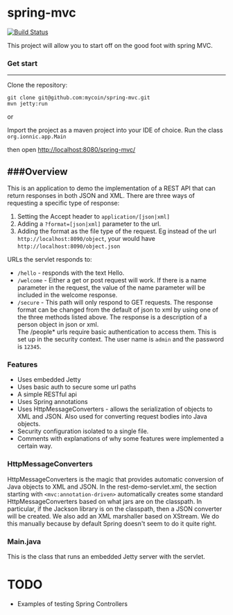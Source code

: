 spring-mvc 
===

[![Build Status](https://travis-ci.org/mycoin/spring-mvc.svg?branch=master)](https://travis-ci.org/mycoin/spring-mvc)

This project will allow you to start off on the good foot with spring MVC.


### Get start
---
Clone the repository:

```
git clone git@github.com:mycoin/spring-mvc.git
mvn jetty:run
```

or 

Import the project as a maven project into your IDE of choice. 
Run the class `org.ionnic.app.Main`

then open <http://localhost:8080/spring-mvc/>


###Overview
---

This is an application to demo the implementation of a REST API that can return responses in both JSON and XML. 
There are three ways of requesting a specific type of response:

1. Setting the Accept header to `application/[json|xml]`
2. Adding a `?format=[json|xml]` parameter to the url.
3. Adding the format as the file type of the request. Eg instead of the url `http://localhost:8090/object`, your would have `http://localhost:8090/object.json`

URLs the servlet responds to:

+ `/hello` - responds with the text Hello.
+ `/welcome` - Either a get or post request will work. If there is a name parameter in the request, the value of the name parameter will be included in the welcome response. 
+ `/secure` - This path will only respond to GET requests. The response format can be changed from the default of json to xml by using one of the 
	three methods listed above. The response is a description of a person object in json or xml.  
	The /people* urls require basic authentication to access them. This is set up in the security context. The user name is `admin` and the password is `12345`.


### Features

* Uses embedded Jetty
* Uses basic auth to secure some url paths
* A simple RESTful api
* Uses Spring annotations
* Uses HttpMessageConverters - allows the serialization of objects to XML and JSON. Also used for converting request bodies into Java objects.
* Security configuration isolated to a single file.
* Comments with explanations of why some features were implemented a certain way.

### HttpMessageConverters

HttpMessageConverters is the magic that provides automatic conversion of Java objects to XML and JSON. In the rest-demo-servlet.xml, the 
section starting with `<mvc:annotation-driven>` automatically creates some standard HttpMessageConverters based on what jars are on the classpath. In particular, if the 
Jackson library is on the classpath, then a JSON converter will be created. We also add an XML marshaller based on XStream. We do this manually because by default Spring doesn't seem to do it quite right.


### Main.java

This is the class that runs an embedded Jetty server with the servlet. 


TODO
====

* Examples of testing Spring Controllers